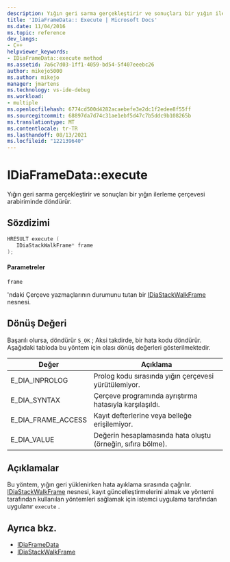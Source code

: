 ```yaml
---
description: Yığın geri sarma gerçekleştirir ve sonuçları bir yığın ilerleme çerçevesi arabiriminde döndürür.
title: 'IDiaFrameData:: Execute | Microsoft Docs'
ms.date: 11/04/2016
ms.topic: reference
dev_langs:
- C++
helpviewer_keywords:
- IDiaFrameData::execute method
ms.assetid: 7a6c7d03-1ff1-4059-bd54-5f407eeebc26
author: mikejo5000
ms.author: mikejo
manager: jmartens
ms.technology: vs-ide-debug
ms.workload:
- multiple
ms.openlocfilehash: 6774cd500d4282acaebefe3e2dc1f2edee8f55ff
ms.sourcegitcommit: 68897da7d74c31ae1ebf5d47c7b5ddc9b108265b
ms.translationtype: MT
ms.contentlocale: tr-TR
ms.lasthandoff: 08/13/2021
ms.locfileid: "122139640"
---
```

# <a name="idiaframedataexecute"></a>IDiaFrameData::execute
Yığın geri sarma gerçekleştirir ve sonuçları bir yığın ilerleme çerçevesi arabiriminde döndürür.

## <a name="syntax"></a>Sözdizimi

```C++
HRESULT execute ( 
   IDiaStackWalkFrame* frame
);
```

#### <a name="parameters"></a>Parametreler
 `frame`

'ndaki Çerçeve yazmaçlarının durumunu tutan bir [IDiaStackWalkFrame](../../debugger/debug-interface-access/idiastackwalkframe.md) nesnesi.

## <a name="return-value"></a>Dönüş Değeri
 Başarılı olursa, döndürür `S_OK` ; Aksi takdirde, bir hata kodu döndürür. Aşağıdaki tabloda bu yöntem için olası dönüş değerleri gösterilmektedir.

|Değer|Açıklama|
|-----------|-----------------|
|E_DIA_INPROLOG|Prolog kodu sırasında yığın çerçevesi yürütülemiyor.|
|E_DIA_SYNTAX|Çerçeve programında ayrıştırma hatasıyla karşılaşıldı.|
|E_DIA_FRAME_ACCESS|Kayıt defterlerine veya belleğe erişilemiyor.|
|E_DIA_VALUE|Değerin hesaplamasında hata oluştu (örneğin, sıfıra bölme).|

## <a name="remarks"></a>Açıklamalar
 Bu yöntem, yığın geri yüklenirken hata ayıklama sırasında çağrılır. [IDiaStackWalkFrame](../../debugger/debug-interface-access/idiastackwalkframe.md) nesnesi, kayıt güncelleştirmelerini almak ve yöntemi tarafından kullanılan yöntemleri sağlamak için istemci uygulama tarafından uygulanır `execute` .

## <a name="see-also"></a>Ayrıca bkz.
- [IDiaFrameData](../../debugger/debug-interface-access/idiaframedata.md)
- [IDiaStackWalkFrame](../../debugger/debug-interface-access/idiastackwalkframe.md)

